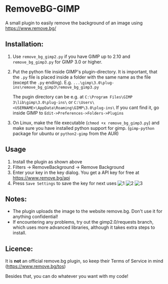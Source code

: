 # RemoveBG-GIMP
A small plugin to easily remove the background of an image using https://www.remove.bg/


## Installation:
1. Use `remove_bg_gimp2.py` if you have GIMP up to 2.10 and `remove_bg_gimp3.py` for GIMP 3.0 or higher.

2. Put the python file inside GIMP's plugin-directory. It is important, that the `.py` file is placed inside a folder with the same name as the file (except the `.py` ending). E.g. `...\gimp\3.0\plug-ins\remove_bg_gimp3\remove_bg_gimp3.py`

    The pugin directory can be e.g. at `C:\Program Files\GIMP 3\lib\gimp\3.0\plug-ins\` or `C:\Users\<USERNAME>\AppData\Roaming\GIMP\3.0\plug-ins\` If you cant find it, go inside GIMP to `Edit->Preferences->Folders->Plugins`

3. On Linux, make the file executable (`chmod +x remove_bg_gimp3.py`) and make sure you have installed python support for gimp. (`gimp-python` package for ubuntu or `python2-gimp` from the AUR)


## Usage
1. Install the plugin as shown above
2. Filters → RemoveBackground → Remove Background
3. Enter your key in the key dialog. You get a API key for free at https://www.remove.bg/api
4. Press `Save Settings` to save the key for next uses
![1](https://user-images.githubusercontent.com/66686353/117555656-59369e00-b061-11eb-870e-1223874372ed.png)
![2](https://user-images.githubusercontent.com/66686353/204058389-d9adfa03-b35f-4685-a025-5570b4412210.png)
![3](https://user-images.githubusercontent.com/66686353/117555657-59cf3480-b061-11eb-985c-fe187edb162c.png)


## Notes:
* The plugin uploads the image to the website remove.bg. Don't use it for anything confidential!
* If encountering any problems, try out the gimp2.0/requests branch, which uses more advanced libraries, although it takes extra steps to install.

## Licence:
It is **not** an official remove.bg plugin, so keep their Terms of Service in mind (https://www.remove.bg/tos)

Besides that, you can do whatever you want with my code!
